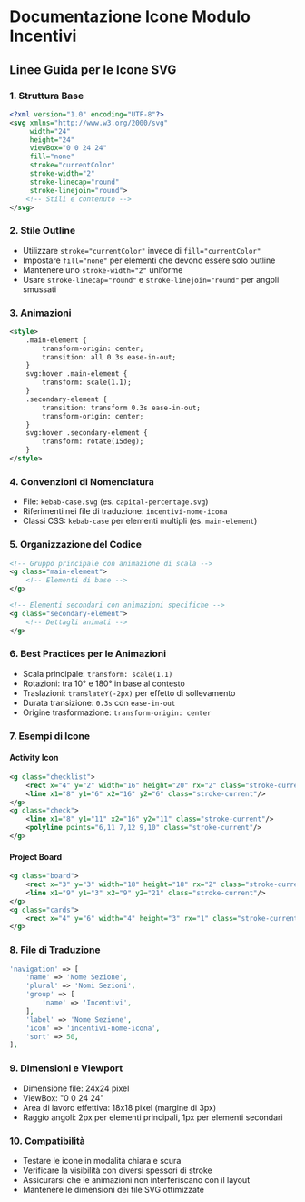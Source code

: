 # Documentazione Icone Modulo Incentivi

## Linee Guida per le Icone SVG

### 1. Struttura Base
```xml
<?xml version="1.0" encoding="UTF-8"?>
<svg xmlns="http://www.w3.org/2000/svg" 
     width="24" 
     height="24" 
     viewBox="0 0 24 24" 
     fill="none" 
     stroke="currentColor" 
     stroke-width="2" 
     stroke-linecap="round" 
     stroke-linejoin="round">
    <!-- Stili e contenuto -->
</svg>
```

### 2. Stile Outline
- Utilizzare `stroke="currentColor"` invece di `fill="currentColor"`
- Impostare `fill="none"` per elementi che devono essere solo outline
- Mantenere uno `stroke-width="2"` uniforme
- Usare `stroke-linecap="round"` e `stroke-linejoin="round"` per angoli smussati

### 3. Animazioni
```xml
<style>
    .main-element {
        transform-origin: center;
        transition: all 0.3s ease-in-out;
    }
    svg:hover .main-element {
        transform: scale(1.1);
    }
    .secondary-element {
        transition: transform 0.3s ease-in-out;
        transform-origin: center;
    }
    svg:hover .secondary-element {
        transform: rotate(15deg);
    }
</style>
```

### 4. Convenzioni di Nomenclatura
- File: `kebab-case.svg` (es. `capital-percentage.svg`)
- Riferimenti nei file di traduzione: `incentivi-nome-icona`
- Classi CSS: `kebab-case` per elementi multipli (es. `main-element`)

### 5. Organizzazione del Codice
```xml
<!-- Gruppo principale con animazione di scala -->
<g class="main-element">
    <!-- Elementi di base -->
</g>

<!-- Elementi secondari con animazioni specifiche -->
<g class="secondary-element">
    <!-- Dettagli animati -->
</g>
```

### 6. Best Practices per le Animazioni
- Scala principale: `transform: scale(1.1)`
- Rotazioni: tra 10° e 180° in base al contesto
- Traslazioni: `translateY(-2px)` per effetto di sollevamento
- Durata transizione: `0.3s` con `ease-in-out`
- Origine trasformazione: `transform-origin: center`

### 7. Esempi di Icone

#### Activity Icon
```xml
<g class="checklist">
    <rect x="4" y="2" width="16" height="20" rx="2" class="stroke-current" fill="none"/>
    <line x1="8" y1="6" x2="16" y2="6" class="stroke-current"/>
</g>
<g class="check">
    <line x1="8" y1="11" x2="16" y2="11" class="stroke-current"/>
    <polyline points="6,11 7,12 9,10" class="stroke-current"/>
</g>
```

#### Project Board
```xml
<g class="board">
    <rect x="3" y="3" width="18" height="18" rx="2" class="stroke-current" fill="none"/>
    <line x1="9" y1="3" x2="9" y2="21" class="stroke-current"/>
</g>
<g class="cards">
    <rect x="4" y="6" width="4" height="3" rx="1" class="stroke-current" fill="none"/>
</g>
```

### 8. File di Traduzione
```php
'navigation' => [
    'name' => 'Nome Sezione',
    'plural' => 'Nomi Sezioni',
    'group' => [
        'name' => 'Incentivi',
    ],
    'label' => 'Nome Sezione',
    'icon' => 'incentivi-nome-icona',
    'sort' => 50,
],
```

### 9. Dimensioni e Viewport
- Dimensione file: 24x24 pixel
- ViewBox: "0 0 24 24"
- Area di lavoro effettiva: 18x18 pixel (margine di 3px)
- Raggio angoli: 2px per elementi principali, 1px per elementi secondari

### 10. Compatibilità
- Testare le icone in modalità chiara e scura
- Verificare la visibilità con diversi spessori di stroke
- Assicurarsi che le animazioni non interferiscano con il layout
- Mantenere le dimensioni dei file SVG ottimizzate
